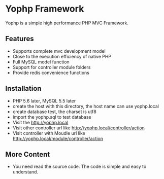 # Yophp Framework

Yophp is a simple high performance PHP MVC Framework.

## Features

* Supports complete mvc development model
* Close to the execution efficiency of native PHP
* Full MySQL model function
* Support for controller module folders
* Provide redis convenience functions

## Installation

* PHP 5.6 later, MySQL 5.5 later
* create the host with this directory, the host name can use yophp.local
* create database test, the charset is utf8
* import the yophp.sql to test database
* Visit the http://yophp.local
* Visit other controller url like http://yophp.local/controller/action
* Visit controller with Moudle url like http://yophp.local/module/controller/action

## More Content

* You need read the source code. The code is simple and easy to understand.
